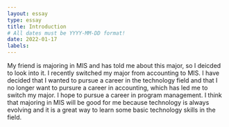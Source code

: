 ```yaml
---
layout: essay
type: essay
title: Introduction 
# All dates must be YYYY-MM-DD format!
date: 2022-01-17
labels:
---
```

My friend is majoring in MIS and has told me about this major, so I deicded to look into it. I recently switched my major from accounting to MIS. I have decided that I wanted to pursue a career in the technology field and that I no longer want to pursure a career in accounting, which has led me to switch my major. I hope to pursue a career in program management. I think that majoring in MIS will be good for me because technology is always evolving and it is a great way to learn some basic technology skills in the field. 
